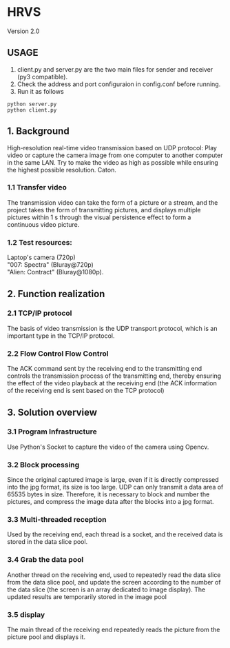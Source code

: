 # HRVS
Version 2.0
## USAGE
1. client.py and server.py are the two main files for sender and receiver (py3 compatible).  
2. Check the address and port configuraion in config.conf before running.  
3. Run it as follows  
```
python server.py 
python client.py
```
## 1. Background
High-resolution real-time video transmission based on UDP protocol: Play video or capture the camera image from one computer to another computer in the same LAN. Try to make the video as high as possible while ensuring the highest possible resolution. Caton.
### 1.1 Transfer video
The transmission video can take the form of a picture or a stream, and the project takes the form of transmitting pictures, and displays multiple pictures within 1 s through the visual persistence effect to form a continuous video picture.
### 1.2 Test resources:
Laptop's  camera (720p)  
"007: Spectra" (Bluray@720p)  
"Alien: Contract" (Bluray@1080p).

## 2. Function realization
### 2.1 TCP/IP protocol
The basis of video transmission is the UDP transport protocol, which is an important type in the TCP/IP protocol.
### 2.2 Flow Control Flow Control
The ACK command sent by the receiving end to the transmitting end controls the transmission process of the transmitting end, thereby ensuring the effect of the video playback at the receiving end (the ACK information of the receiving end is sent based on the TCP protocol)

## 3. Solution overview
### 3.1 Program Infrastructure
Use Python's Socket to capture the video of the camera using Opencv.
### 3.2 Block processing
Since the original captured image is large, even if it is directly compressed into the jpg format, its size is too large. UDP can only transmit a data area of ​​65535 bytes in size. Therefore, it is necessary to block and number the pictures, and compress the image data after the blocks into a jpg format.
### 3.3 Multi-threaded reception
Used by the receiving end, each thread is a socket, and the received data is stored in the data slice pool.
### 3.4 Grab the data pool
Another thread on the receiving end, used to repeatedly read the data slice from the data slice pool, and update the screen according to the number of the data slice (the screen is an array dedicated to image display). The updated results are temporarily stored in the image pool
### 3.5 display
The main thread of the receiving end repeatedly reads the picture from the picture pool and displays it.
